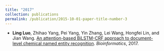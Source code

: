 ```yaml
---
title: "2017"
collection: publications
permalink: /publication/2015-10-01-paper-title-number-3
---
```


- **Ling Luo**, Zhihao Yang, Pei Yang, Yin Zhang, Lei Wang, Hongfei Lin, and Jian Wang. [An attention-based BiLSTM-CRF approach to document-level chemical named entity recognition](https://academic.oup.com/bioinformatics/advance-article-abstract/doi/10.1093/bioinformatics/btx761/4657076?redirectedFrom=PDF). *Bioinformatics*, 2017.